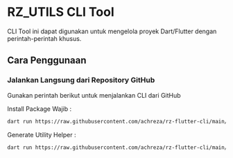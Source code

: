 # RZ_UTILS CLI Tool

CLI Tool ini dapat digunakan untuk mengelola proyek Dart/Flutter dengan perintah-perintah khusus.

## Cara Penggunaan

### Jalankan Langsung dari Repository GitHub

Gunakan perintah berikut untuk menjalankan CLI dari GitHub

Install Package Wajib :
```bash
dart run https://raw.githubusercontent.com/achreza/rz-flutter-cli/main/bin/rz_utils.dart install
```
Generate Utility Helper :
```bash
dart run https://raw.githubusercontent.com/achreza/rz-flutter-cli/main/bin/rz_utils.dart generate
```
